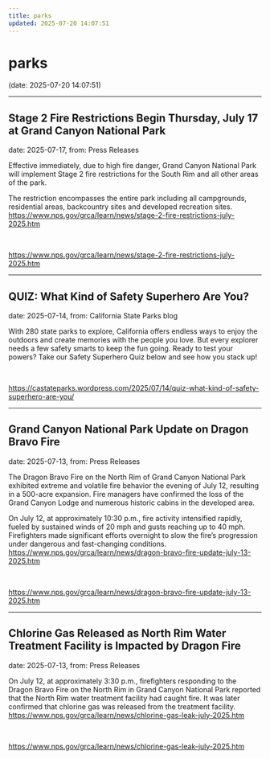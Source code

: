 ```yaml
---
title: parks
updated: 2025-07-20 14:07:51
---
```


# parks

(date: 2025-07-20 14:07:51)

---

## Stage 2 Fire Restrictions Begin Thursday, July 17 at Grand Canyon National Park

date: 2025-07-17, from: Press Releases

Effective immediately, due to high fire danger, Grand Canyon National Park will implement Stage 2 fire restrictions for the South Rim and all other areas of the park.

The restriction encompasses the entire park including all campgrounds, residential areas, backcountry sites and developed recreation sites. https://www.nps.gov/grca/learn/news/stage-2-fire-restrictions-july-2025.htm 

<br> 

<https://www.nps.gov/grca/learn/news/stage-2-fire-restrictions-july-2025.htm>

---

## QUIZ: What Kind of Safety Superhero Are You?

date: 2025-07-14, from: California State Parks blog

With 280 state parks to explore, California offers endless ways to enjoy the outdoors and create memories with the people you love. But every explorer needs a few safety smarts to keep the fun going. Ready to test your powers? Take our Safety Superhero Quiz below and see how you stack up! 

<br> 

<https://castateparks.wordpress.com/2025/07/14/quiz-what-kind-of-safety-superhero-are-you/>

---

## Grand Canyon National Park Update on Dragon Bravo Fire

date: 2025-07-13, from: Press Releases

The Dragon Bravo Fire on the North Rim of Grand Canyon National Park exhibited extreme and volatile fire behavior the evening of July 12, resulting in a 500-acre expansion. Fire managers have confirmed the loss of the Grand Canyon Lodge and numerous historic cabins in the developed area. 

On July 12, at approximately 10:30 p.m., fire activity intensified rapidly, fueled by sustained winds of 20 mph and gusts reaching up to 40 mph. Firefighters made significant efforts overnight to slow the fire’s progression under dangerous and fast-changing conditions. https://www.nps.gov/grca/learn/news/dragon-bravo-fire-update-july-13-2025.htm 

<br> 

<https://www.nps.gov/grca/learn/news/dragon-bravo-fire-update-july-13-2025.htm>

---

## Chlorine Gas Released as North Rim Water Treatment Facility is Impacted by Dragon Fire

date: 2025-07-13, from: Press Releases

On July 12, at approximately 3:30 p.m., firefighters responding to the Dragon Bravo Fire on the North Rim in Grand Canyon National Park reported that the North Rim water treatment facility had caught fire. It was later confirmed that chlorine gas was released from the treatment facility. https://www.nps.gov/grca/learn/news/chlorine-gas-leak-july-2025.htm 

<br> 

<https://www.nps.gov/grca/learn/news/chlorine-gas-leak-july-2025.htm>

